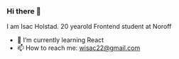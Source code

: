### Hi there 👋

I am Isac Holstad. 20 yearold Frontend student at Noroff

- 🔭 I’m currently learning React
- 📫 How to reach me: wisac22@gmail.com

